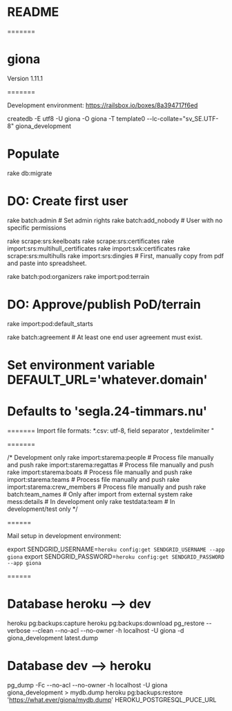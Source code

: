 # README

=======
# giona

Version 1.11.1

=======

Development environment:
https://railsbox.io/boxes/8a394717f6ed

createdb -E utf8 -U giona -O giona -T template0 --lc-collate="sv_SE.UTF-8" giona_development

# Populate
rake db:migrate
# DO: Create first user
rake batch:admin                    # Set admin rights
rake batch:add_nobody               # User with no specific permissions

rake scrape:srs:keelboats
rake scrape:srs:certificates
rake import:srs:multihull_certificates
rake import:sxk:certificates
rake scrape:srs:multihulls
rake import:srs:dingies             # First, manually copy from pdf and paste into spreadsheet.

rake batch:pod:organizers
rake import:pod:terrain
# DO: Approve/publish PoD/terrain
rake import:pod:default_starts

rake batch:agreement                # At least one end user agreement must exist.

# Set environment variable DEFAULT_URL='whatever.domain'
# Defaults to 'segla.24-timmars.nu'
=======
Import file formats:
*.csv: utf-8, field separator ,  textdelimiter "

=======

/* Development only
rake import:starema:people          # Process file manually and push
rake import:starema:regattas        # Process file manually and push
rake import:starema:boats           # Process file manually and push
rake import:starema:teams           # Process file manually and push
rake import:starema:crew_members    # Process file manually and push
rake batch:team_names               # Only after import from external system
rake mess:details                   # In development only
rake testdata:team                  # In development/test only
*/


======

Mail setup in development environment:

export SENDGRID_USERNAME=`heroku config:get SENDGRID_USERNAME --app giona`
export SENDGRID_PASSWORD=`heroku config:get SENDGRID_PASSWORD --app giona`


======

# Database heroku --> dev
heroku pg:backups:capture
heroku pg:backups:download
pg_restore --verbose --clean --no-acl --no-owner -h localhost -U giona -d giona_development latest.dump

# Database dev --> heroku
pg_dump -Fc --no-acl --no-owner -h localhost -U giona giona_development > mydb.dump
heroku pg:backups:restore 'https://what.ever/giona/mydb.dump' HEROKU_POSTGRESQL_PUCE_URL
